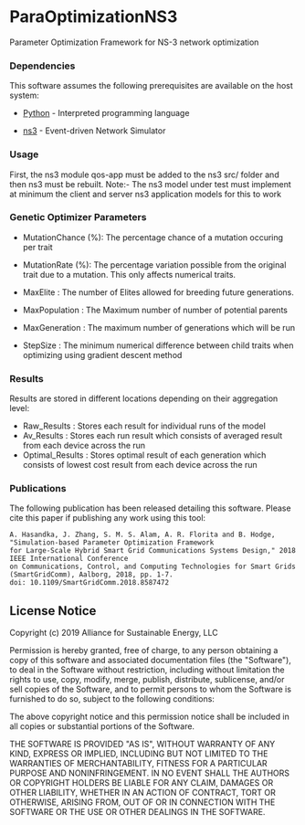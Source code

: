 # ParaOptimizationNS3
Parameter Optimization Framework for NS-3 network optimization

### Dependencies
This software assumes the following prerequisites are available on the host system:

* [Python](https://www.python.org/) - Interpreted programming language  

* [ns3](https://www.nsnam.org/) - Event-driven Network Simulator


### Usage
First, the ns3 module qos-app must be added to the ns3 src/ folder and then ns3 must be rebuilt.
Note:- The ns3 model under test must implement at minimum the client and server ns3 application models for this to work

### Genetic Optimizer Parameters

* MutationChance (%): The percentage chance of a mutation occuring per trait 

* MutationRate (%): The percentage variation possible from the original trait due to a mutation. This only affects numerical traits.

* MaxElite : The number of Elites allowed for breeding future generations.

* MaxPopulation : The Maximum number of number of potential parents

* MaxGeneration : The maximum number of generations which will be run

* StepSize : The minimum numerical difference between child traits when optimizing using gradient descent method


### Results
Results are stored in different locations depending on their aggregation level:

* Raw_Results : Stores each result for individual runs of the model
* Av_Results : Stores each run result which consists of averaged result from each device across the run
* Optimal_Results : Stores optimal result of each generation which consists of lowest cost result from each device across the run


### Publications
The following publication has been released detailing this software. Please cite this paper if publishing any work using this tool:
```
A. Hasandka, J. Zhang, S. M. S. Alam, A. R. Florita and B. Hodge, "Simulation-based Parameter Optimization Framework 
for Large-Scale Hybrid Smart Grid Communications Systems Design," 2018 IEEE International Conference 
on Communications, Control, and Computing Technologies for Smart Grids (SmartGridComm), Aalborg, 2018, pp. 1-7.
doi: 10.1109/SmartGridComm.2018.8587472
```

## License Notice

Copyright (c) 2019 Alliance for Sustainable Energy, LLC

Permission is hereby granted, free of charge, to any person obtaining a copy
of this software and associated documentation files (the "Software"), to deal
in the Software without restriction, including without limitation the rights
to use, copy, modify, merge, publish, distribute, sublicense, and/or sell
copies of the Software, and to permit persons to whom the Software is
furnished to do so, subject to the following conditions:

The above copyright notice and this permission notice shall be included in all
copies or substantial portions of the Software.

THE SOFTWARE IS PROVIDED "AS IS", WITHOUT WARRANTY OF ANY KIND, EXPRESS OR
IMPLIED, INCLUDING BUT NOT LIMITED TO THE WARRANTIES OF MERCHANTABILITY,
FITNESS FOR A PARTICULAR PURPOSE AND NONINFRINGEMENT. IN NO EVENT SHALL THE
AUTHORS OR COPYRIGHT HOLDERS BE LIABLE FOR ANY CLAIM, DAMAGES OR OTHER
LIABILITY, WHETHER IN AN ACTION OF CONTRACT, TORT OR OTHERWISE, ARISING FROM,
OUT OF OR IN CONNECTION WITH THE SOFTWARE OR THE USE OR OTHER DEALINGS IN THE
SOFTWARE.





 


